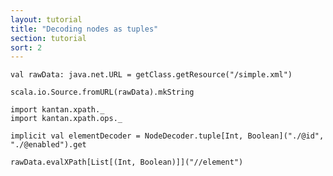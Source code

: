 ```yaml
---
layout: tutorial
title: "Decoding nodes as tuples"
section: tutorial
sort: 2
---
```



```tut:silent
val rawData: java.net.URL = getClass.getResource("/simple.xml")
```

```tut
scala.io.Source.fromURL(rawData).mkString
```

```tut:silent
import kantan.xpath._
import kantan.xpath.ops._

implicit val elementDecoder = NodeDecoder.tuple[Int, Boolean]("./@id", "./@enabled").get
```

```tut
rawData.evalXPath[List[(Int, Boolean)]]("//element")
```